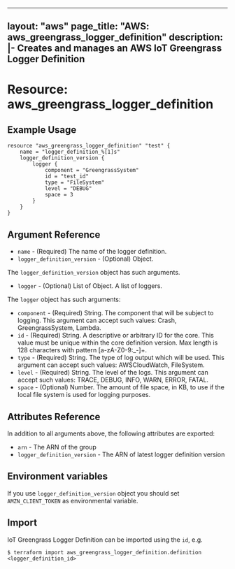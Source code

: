 
---
layout: "aws"
page_title: "AWS: aws_greengrass_logger_definition"
description: |-
    Creates and manages an AWS IoT Greengrass Logger Definition
---

# Resource: aws_greengrass_logger_definition

## Example Usage

```hcl
resource "aws_greengrass_logger_definition" "test" {
	name = "logger_definition_%[1]s"
	logger_definition_version {
		logger {
			component = "GreengrassSystem"
			id = "test_id"
			type = "FileSystem"
			level = "DEBUG"
			space = 3	
		}
	}
}
```

## Argument Reference
* `name` - (Required) The name of the logger definition.
* `logger_definition_version` - (Optional) Object.

The `logger_definition_version` object has such arguments.
* `logger` - (Optional) List of Object. A list of loggers.

The `logger` object has such arguments:
* `component` - (Required) String. The component that will be subject to logging. This argument can accept such values: Crash, GreengrassSystem, Lambda.
* `id` - (Required) String. A descriptive or arbitrary ID for the core. This value must be unique within the core definition version. Max length is 128 characters with pattern [a-zA-Z0-9:_-]+.
* `type` - (Required) String. The type of log output which will be used. This argument can accept such values: AWSCloudWatch, FileSystem.
* `level` - (Required) String. The level of the logs. This argument can accept such values: TRACE, DEBUG, INFO, WARN, ERROR, FATAL.
* `space` - (Optional) Number. The amount of file space, in KB, to use if the local file system is used for logging purposes.


## Attributes Reference
In addition to all arguments above, the following attributes are exported:
* `arn` - The ARN of the group
* `logger_definition_version` - The ARN of latest logger definition version

## Environment variables
If you use `logger_definition_version` object you should set `AMZN_CLIENT_TOKEN` as environmental variable.

## Import
IoT Greengrass Logger Definition can be imported using the `id`, e.g.
```
$ terraform import aws_greengrass_logger_definition.definition <logger_definition_id>
``` 